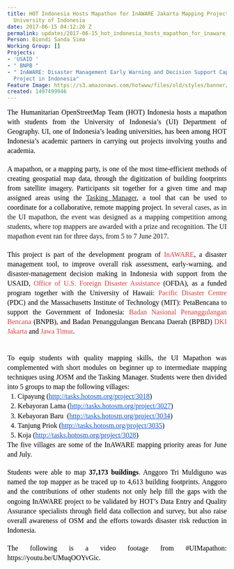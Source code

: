 ```yaml
---
title: HOT Indonesia Hosts Mapathon for InAWARE Jakarta Mapping Project with  the
  University of Indonesia
date: 2017-06-15 04:12:26 Z
permalink: updates/2017-06-15_hot_indonesia_hosts_mapathon_for_inaware_jakarta_mapping_project_with__the_unive
Person: Biondi Sanda Sima
Working Group: []
Projects:
- 'USAID '
- " BNPB "
- " InAWARE: Disaster Management Early Warning and Decision Support Capacity Enhancement
  Project in Indonesia"
Feature Image: https://s3.amazonaws.com/hotwww/files/old/styles/banner/public/Screen+Shot+2017-06-15+at+10.45.06+AM.png
created: 1497499946
---
```


<p style="line-height: 1.38; margin-top: 0pt; margin-bottom: 0pt; text-align: justify;" dir="ltr"><span style="font-size: 12pt; font-family: 'Times New Roman'; color: #000000; background-color: transparent; font-weight: 400; font-style: normal; font-variant: normal; text-decoration: none; vertical-align: baseline; white-space: pre-wrap;">The Humanitarian OpenStreetMap Team (HOT) Indonesia hosts a mapathon with students from the University of Indonesia’s (UI) Department of Geography. UI, one of Indonesia’s leading universities, has been among HOT Indonesia’s academic partners in carrying out projects involving youths and academia.</span></p><p style="line-height: 1.38; margin-top: 0pt; margin-bottom: 0pt; text-align: justify;" dir="ltr">&nbsp;</p><p style="line-height: 1.38; margin-top: 0pt; margin-bottom: 0pt; text-align: justify;" dir="ltr"><span style="font-size: 12pt; font-family: 'Times New Roman'; color: #000000; background-color: transparent; font-weight: 400; font-style: normal; font-variant: normal; text-decoration: none; vertical-align: baseline; white-space: pre-wrap;">A mapathon, or a mapping party, is one of the most time-efficient methods of creating geospatial map data, through the digitization of building footprints from satellite imagery. Participants sit together for a given time and map assigned areas using the <a href="tasks.hotosm.org" target="_blank">Tasking Manager</a>, a tool that can be used to coordinate for a collaborative, remote mapping project.</span><span style="font-family: 'Times New Roman'; font-size: 12pt; font-style: normal; font-variant-caps: normal; white-space: pre-wrap; background-color: transparent;"> In several cases, as in the UI mapathon, the event was designed as a mapping competition among students, where top mappers are awarded with a prize and recognition. The UI mapathon event ran for three days, from 5 to 7 June 2017. </span></p><p style="line-height: 1.38; margin-top: 0pt; margin-bottom: 0pt; text-align: justify;" dir="ltr">&nbsp;</p><p style="line-height: 1.38; margin-top: 0pt; margin-bottom: 0pt; text-align: justify;" dir="ltr"><span style="font-size: 12pt; font-family: 'Times New Roman'; color: #000000; background-color: transparent; font-weight: 400; font-style: normal; font-variant: normal; text-decoration: none; vertical-align: baseline; white-space: pre-wrap;">This project is part of </span><span style="font-size: 12pt; font-family: 'Times New Roman'; color: #000000; background-color: #ffffff; font-weight: 400; font-style: normal; font-variant: normal; text-decoration: none; vertical-align: baseline; white-space: pre-wrap;">the development program of </span><a style="text-decoration: none;" href="http://inaware.bnpb.go.id/inaware/"><span style="font-size: 12pt; font-family: 'Times New Roman'; color: #d73f3f; background-color: transparent; font-weight: 400; font-style: normal; font-variant: normal; text-decoration: none; vertical-align: baseline; white-space: pre-wrap;">InAWARE</span></a><span style="font-size: 12pt; font-family: 'Times New Roman'; color: #000000; background-color: #ffffff; font-weight: 400; font-style: normal; font-variant: normal; text-decoration: none; vertical-align: baseline; white-space: pre-wrap;">, a disaster management tool, to improve overall risk assessment, early-warning, and disaster-management decision making in Indonesia with support from the USAID, </span><a style="text-decoration: none;" href="https://www.usaid.gov/who-we-are/organization/bureaus/bureau-democracy-conflict-and-humanitarian-assistance/office-us"><span style="font-size: 12pt; font-family: 'Times New Roman'; color: #d73f3f; background-color: #ffffff; font-weight: 400; font-style: normal; font-variant: normal; text-decoration: none; vertical-align: baseline; white-space: pre-wrap;">Office of U.S. Foreign Disaster Assistance</span></a><span style="font-size: 12pt; font-family: 'Times New Roman'; color: #000000; background-color: #ffffff; font-weight: 400; font-style: normal; font-variant: normal; text-decoration: none; vertical-align: baseline; white-space: pre-wrap;"> (OFDA), as a funded program together with the University of Hawaii: </span><a style="text-decoration: none;" href="http://www.pdc.org/"><span style="font-size: 12pt; font-family: 'Times New Roman'; color: #d73f3f; background-color: #ffffff; font-weight: 400; font-style: normal; font-variant: normal; text-decoration: none; vertical-align: baseline; white-space: pre-wrap;">Pacific Disaster Centre</span></a><span style="font-size: 12pt; font-family: 'Times New Roman'; color: #000000; background-color: #ffffff; font-weight: 400; font-style: normal; font-variant: normal; text-decoration: none; vertical-align: baseline; white-space: pre-wrap;"> (PDC) and the Massachusetts Institute of Technology (MIT): PetaBencana to support the Government of Indonesia: </span><a style="text-decoration: none;" href="http://www.bnpb.go.id/"><span style="font-size: 12pt; font-family: 'Times New Roman'; color: #d73f3f; background-color: #ffffff; font-weight: 400; font-style: normal; font-variant: normal; text-decoration: none; vertical-align: baseline; white-space: pre-wrap;">Badan Nasional Penanggulangan Bencana</span></a><span style="font-size: 12pt; font-family: 'Times New Roman'; color: #000000; background-color: #ffffff; font-weight: 400; font-style: normal; font-variant: normal; text-decoration: none; vertical-align: baseline; white-space: pre-wrap;"> (BNPB), and Badan Penanggulangan Bencana Daerah (BPBD) </span><a style="text-decoration: none;" href="http://bpbd.jakarta.go.id/"><span style="font-size: 12pt; font-family: 'Times New Roman'; color: #d73f3f; background-color: #ffffff; font-weight: 400; font-style: normal; font-variant: normal; text-decoration: none; vertical-align: baseline; white-space: pre-wrap;">DKI Jakarta</span></a><span style="font-size: 12pt; font-family: 'Times New Roman'; color: #000000; background-color: #ffffff; font-weight: 400; font-style: normal; font-variant: normal; text-decoration: none; vertical-align: baseline; white-space: pre-wrap;"> and </span><a style="text-decoration: none;" href="http://bpbd.jatimprov.go.id/"><span style="font-size: 12pt; font-family: 'Times New Roman'; color: #d73f3f; background-color: #ffffff; font-weight: 400; font-style: normal; font-variant: normal; text-decoration: none; vertical-align: baseline; white-space: pre-wrap;">Jawa Timur</span></a><span style="font-size: 12pt; font-family: 'Times New Roman'; color: #000000; background-color: #ffffff; font-weight: 400; font-style: normal; font-variant: normal; text-decoration: none; vertical-align: baseline; white-space: pre-wrap;">.</span></p><p style="line-height: 1.38; margin-top: 0pt; margin-bottom: 0pt; text-align: justify;" dir="ltr">&nbsp;</p><p style="line-height: 1.38; margin-top: 0pt; margin-bottom: 0pt; text-align: center;" dir="ltr"><span style="font-size: 12pt; font-family: 'Times New Roman'; color: #000000; background-color: transparent; font-weight: 400; font-style: normal; font-variant: normal; text-decoration: none; vertical-align: baseline; white-space: pre-wrap;"><img style="border: none; transform: rotate(0.00rad); -webkit-transform: rotate(0.00rad);" src="https://lh6.googleusercontent.com/SyTKpvusMDQW6NATssgStYYalfkN4_qBK8udGUZ4_XnRfEcRdssDep1HRqvflIY57tA0nf2NYZcb2VQnLJVYPDQ4tjP5d-_2sSTzJH78RCOPHs7N4WzlFO_fkTDyOg3cw8CGiR1n" alt="" style="width:569px;height:323px"></span></p><p style="line-height: 1.38; margin-top: 0pt; margin-bottom: 0pt; text-align: justify;" dir="ltr">&nbsp;</p><p style="line-height: 1.38; margin-top: 0pt; margin-bottom: 0pt; text-align: justify;" dir="ltr"><span style="font-size: 12pt; font-family: 'Times New Roman'; color: #000000; background-color: transparent; font-weight: 400; font-style: normal; font-variant: normal; text-decoration: none; vertical-align: baseline; white-space: pre-wrap;">To equip students with quality mapping skills, the UI Mapathon was complemented with short modules on beginner up to intermediate mapping techniques using JOSM and the Tasking Manager. Students were then divided into 5 groups to map the following villages: </span></p><ol style="margin-top: 0pt; margin-bottom: 0pt;"><li style="list-style-type: decimal; font-size: 12pt; font-family: 'Times New Roman'; color: #000000; background-color: transparent; font-weight: 400; font-style: normal; font-variant: normal; text-decoration: none; vertical-align: baseline;" dir="ltr"><p style="line-height: 1.38; margin-top: 0pt; margin-bottom: 0pt; text-align: justify;" dir="ltr"><span style="font-size: 12pt; font-family: 'Times New Roman'; color: #000000; background-color: transparent; font-weight: 400; font-style: normal; font-variant: normal; text-decoration: none; vertical-align: baseline; white-space: pre-wrap;">Cipayung (</span><a style="text-decoration: none;" href="http://tasks.hotosm.org/project/3018"><span style="font-size: 12pt; font-family: 'Times New Roman'; color: #1155cc; background-color: transparent; font-weight: 400; font-style: normal; font-variant: normal; text-decoration: underline; vertical-align: baseline; white-space: pre-wrap;">http://tasks.hotosm.org/project/3018</span></a><span style="font-size: 12pt; font-family: 'Times New Roman'; color: #000000; background-color: transparent; font-weight: 400; font-style: normal; font-variant: normal; text-decoration: none; vertical-align: baseline; white-space: pre-wrap;">)</span></p></li><li style="list-style-type: decimal; font-size: 12pt; font-family: 'Times New Roman'; color: #000000; background-color: transparent; font-weight: 400; font-style: normal; font-variant: normal; text-decoration: none; vertical-align: baseline;" dir="ltr"><p style="line-height: 1.38; margin-top: 0pt; margin-bottom: 0pt; text-align: justify;" dir="ltr"><span style="font-size: 12pt; font-family: 'Times New Roman'; color: #000000; background-color: transparent; font-weight: 400; font-style: normal; font-variant: normal; text-decoration: none; vertical-align: baseline; white-space: pre-wrap;">Kebayoran Lama (</span><a style="text-decoration: none;" href="http://tasks.hotosm.org/project/3027"><span style="font-size: 12pt; font-family: 'Times New Roman'; color: #1155cc; background-color: transparent; font-weight: 400; font-style: normal; font-variant: normal; text-decoration: underline; vertical-align: baseline; white-space: pre-wrap;">http://tasks.hotosm.org/project/3027</span></a><span style="font-size: 12pt; font-family: 'Times New Roman'; color: #000000; background-color: transparent; font-weight: 400; font-style: normal; font-variant: normal; text-decoration: none; vertical-align: baseline; white-space: pre-wrap;">)</span></p></li><li style="list-style-type: decimal; font-size: 12pt; font-family: 'Times New Roman'; color: #000000; background-color: transparent; font-weight: 400; font-style: normal; font-variant: normal; text-decoration: none; vertical-align: baseline;" dir="ltr"><p style="line-height: 1.38; margin-top: 0pt; margin-bottom: 0pt; text-align: justify;" dir="ltr"><span style="font-size: 12pt; font-family: 'Times New Roman'; color: #000000; background-color: transparent; font-weight: 400; font-style: normal; font-variant: normal; text-decoration: none; vertical-align: baseline; white-space: pre-wrap;">Kebayoran Baru &nbsp;(</span><a style="text-decoration: none;" href="http://tasks.hotosm.org/project/3034"><span style="font-size: 12pt; font-family: 'Times New Roman'; color: #1155cc; background-color: transparent; font-weight: 400; font-style: normal; font-variant: normal; text-decoration: underline; vertical-align: baseline; white-space: pre-wrap;">http://tasks.hotosm.org/project/3034</span></a><span style="font-size: 12pt; font-family: 'Times New Roman'; color: #000000; background-color: transparent; font-weight: 400; font-style: normal; font-variant: normal; text-decoration: none; vertical-align: baseline; white-space: pre-wrap;">) </span></p></li><li style="list-style-type: decimal; font-size: 12pt; font-family: 'Times New Roman'; color: #000000; background-color: transparent; font-weight: 400; font-style: normal; font-variant: normal; text-decoration: none; vertical-align: baseline;" dir="ltr"><p style="line-height: 1.38; margin-top: 0pt; margin-bottom: 0pt; text-align: justify;" dir="ltr"><span style="font-size: 12pt; font-family: 'Times New Roman'; color: #000000; background-color: transparent; font-weight: 400; font-style: normal; font-variant: normal; text-decoration: none; vertical-align: baseline; white-space: pre-wrap;">Tanjung Priok (</span><a style="text-decoration: none;" href="http://tasks.hotosm.org/project/3035"><span style="font-size: 12pt; font-family: 'Times New Roman'; color: #1155cc; background-color: transparent; font-weight: 400; font-style: normal; font-variant: normal; text-decoration: underline; vertical-align: baseline; white-space: pre-wrap;">http://tasks.hotosm.org/project/3035</span></a><span style="font-size: 12pt; font-family: 'Times New Roman'; color: #000000; background-color: transparent; font-weight: 400; font-style: normal; font-variant: normal; text-decoration: none; vertical-align: baseline; white-space: pre-wrap;">) </span></p></li><li style="list-style-type: decimal; font-size: 12pt; font-family: 'Times New Roman'; color: #000000; background-color: transparent; font-weight: 400; font-style: normal; font-variant: normal; text-decoration: none; vertical-align: baseline;" dir="ltr"><p style="line-height: 1.38; margin-top: 0pt; margin-bottom: 0pt; text-align: justify;" dir="ltr"><span style="font-size: 12pt; font-family: 'Times New Roman'; color: #000000; background-color: transparent; font-weight: 400; font-style: normal; font-variant: normal; text-decoration: none; vertical-align: baseline; white-space: pre-wrap;">Koja (</span><a style="text-decoration: none;" href="http://tasks.hotosm.org/project/3028"><span style="font-size: 12pt; font-family: 'Times New Roman'; color: #1155cc; background-color: transparent; font-weight: 400; font-style: normal; font-variant: normal; text-decoration: underline; vertical-align: baseline; white-space: pre-wrap;">http://tasks.hotosm.org/project/3028</span></a><span style="font-size: 12pt; font-family: 'Times New Roman'; color: #000000; background-color: transparent; font-weight: 400; font-style: normal; font-variant: normal; text-decoration: none; vertical-align: baseline; white-space: pre-wrap;">) </span></p></li></ol><p style="line-height: 1.38; margin-top: 0pt; margin-bottom: 0pt; text-align: justify;" dir="ltr"><span style="font-size: 12pt; font-family: 'Times New Roman'; color: #000000; background-color: transparent; font-weight: 400; font-style: normal; font-variant: normal; text-decoration: none; vertical-align: baseline; white-space: pre-wrap;">The five villages are some of the InAWARE mapping priority areas for June and July. </span></p><p style="line-height: 1.38; margin-top: 0pt; margin-bottom: 0pt; text-align: justify;" dir="ltr">&nbsp;</p><p style="line-height: 1.38; margin-top: 0pt; margin-bottom: 0pt; text-align: justify;" dir="ltr"><span style="font-size: 12pt; font-family: 'Times New Roman'; color: #000000; background-color: transparent; font-weight: 400; font-style: normal; font-variant: normal; text-decoration: none; vertical-align: baseline; white-space: pre-wrap;">Students were able to map</span><span style="font-size: 12pt; font-family: 'Times New Roman'; color: #000000; background-color: transparent; font-weight: bold; font-style: normal; font-variant: normal; text-decoration: none; vertical-align: baseline; white-space: pre-wrap;"> 37,173 buildings</span><span style="font-size: 12pt; font-family: 'Times New Roman'; color: #000000; background-color: transparent; font-weight: 400; font-style: normal; font-variant: normal; text-decoration: none; vertical-align: baseline; white-space: pre-wrap;">. Anggoro Tri Muldiguno was named the top mapper as he traced up to 4,613 building footprints. Anggoro and the contributions of other students not only help fill the gaps with the ongoing InAWARE project to be validated by HOT’s Data Entry and Quality Assurance specialists through field data collection and survey, but also raise overall awareness of OSM and the efforts towards disaster risk reduction in Indonesia.</span></p><p style="line-height: 1.38; margin-top: 0pt; margin-bottom: 0pt; text-align: justify;" dir="ltr">&nbsp;</p><p style="line-height: 1.38; margin-top: 0pt; margin-bottom: 0pt; text-align: justify;" dir="ltr"><span style="font-size: 12pt; font-family: 'Times New Roman'; color: #000000; background-color: transparent; font-weight: 400; font-style: normal; font-variant: normal; text-decoration: none; vertical-align: baseline; white-space: pre-wrap;">The following is a video footage from #UIMapathon: https://youtu.be/UMuqOOYvGic.</span></p>
